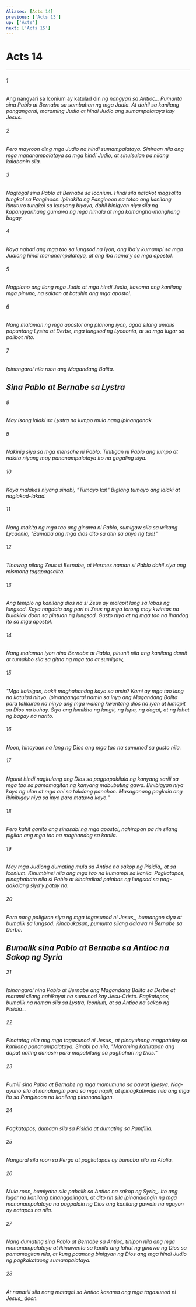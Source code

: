 ```yaml
---
Aliases: [Acts 14]
previous: ['Acts 13']
up: ['Acts']
next: ['Acts 15']
---
```

# Acts 14

***






















###### 1 










Ang nangyari sa Iconium ay katulad din <i class="trans-change">ng nangyari sa Antioc_. Pumunta sina Pablo at Bernabe sa sambahan ng mga Judio. At dahil sa kanilang pangangaral, maraming Judio at hindi Judio ang sumampalataya kay Jesus. 





















###### 2 










Pero mayroon ding mga Judio na hindi sumampalataya. Siniraan nila ang mga mananampalataya sa mga hindi Judio, at sinulsulan pa nilang kalabanin sila. 





















###### 3 










Nagtagal sina Pablo at Bernabe sa Iconium. Hindi sila natakot magsalita tungkol sa Panginoon. Ipinakita ng Panginoon na totoo ang kanilang itinuturo tungkol sa kanyang biyaya, dahil binigyan niya sila ng kapangyarihang gumawa ng mga himala at mga kamangha-manghang bagay. 





















###### 4 










Kaya nahati ang mga tao sa lungsod na iyon; ang ibaʼy kumampi sa mga Judiong hindi mananampalataya, at ang iba namaʼy sa mga apostol. 





















###### 5 










Nagplano ang ilang mga Judio at mga hindi Judio, kasama ang kanilang mga pinuno, na saktan at batuhin ang mga apostol. 





















###### 6 










Nang malaman ng mga apostol ang planong iyon, agad silang umalis papuntang Lystra at Derbe, mga lungsod ng Lycaonia, at sa mga lugar sa palibot nito. 





















###### 7 










Ipinangaral nila roon ang Magandang Balita.

## Sina Pablo at Bernabe sa Lystra 





















###### 8 










May isang lalaki sa Lystra na lumpo mula nang ipinanganak. 





















###### 9 










Nakinig siya sa mga mensahe ni Pablo. Tinitigan ni Pablo ang lumpo at nakita niyang may pananampalataya ito na gagaling siya. 





















###### 10 










Kaya malakas niyang sinabi, "Tumayo ka!" Biglang tumayo ang lalaki at naglakad-lakad. 





















###### 11 










Nang makita ng mga tao ang ginawa ni Pablo, sumigaw sila sa wikang Lycaonia, "Bumaba ang mga dios dito sa atin sa anyo ng tao!" 





















###### 12 










Tinawag nilang Zeus si Bernabe, at Hermes naman si Pablo dahil siya ang mismong tagapagsalita. 





















###### 13 










Ang templo ng kanilang dios na si Zeus ay malapit lang sa labas ng lungsod. Kaya nagdala ang pari ni Zeus ng mga torong may kwintas na bulaklak doon sa pintuan ng lungsod. Gusto niya at ng mga tao na ihandog ito sa mga apostol. 





















###### 14 










Nang malaman iyon nina Bernabe at Pablo, pinunit nila ang kanilang damit at tumakbo sila sa gitna ng mga tao at sumigaw, 





















###### 15 










"Mga kaibigan, bakit maghahandog kayo sa amin? Kami ay mga tao lang na katulad ninyo. Ipinangangaral namin sa inyo ang Magandang Balita para talikuran na ninyo ang mga walang kwentang dios na iyan at lumapit sa Dios na buhay. Siya ang lumikha ng langit, ng lupa, ng dagat, at ng lahat ng bagay na narito. 





















###### 16 










Noon, hinayaan na lang ng Dios ang mga tao na sumunod sa gusto nila. 





















###### 17 










Ngunit hindi nagkulang ang Dios sa pagpapakilala ng kanyang sarili sa mga tao sa pamamagitan ng kanyang mabubuting gawa. Binibigyan niya kayo ng ulan at mga ani sa takdang panahon. Masaganang pagkain ang ibinibigay niya sa inyo para matuwa kayo." 





















###### 18 










Pero kahit ganito ang sinasabi ng mga apostol, nahirapan pa rin silang pigilan ang mga tao na maghandog sa kanila. 





















###### 19 










May mga Judiong dumating mula sa Antioc <i class="trans-change">na sakop ng Pisidia_ at sa Iconium. Kinumbinsi nila ang mga tao na kumampi sa kanila. Pagkatapos, pinagbabato nila si Pablo at kinaladkad palabas ng lungsod sa pag-aakalang siyaʼy patay na. 





















###### 20 










Pero nang paligiran siya ng mga tagasunod <i class="trans-change">ni Jesus_, bumangon siya at bumalik sa lungsod. Kinabukasan, pumunta silang dalawa ni Bernabe sa Derbe.

## Bumalik sina Pablo at Bernabe sa Antioc na Sakop ng Syria 





















###### 21 










Ipinangaral nina Pablo at Bernabe ang Magandang Balita sa Derbe at marami silang nahikayat na sumunod kay Jesu-Cristo. Pagkatapos, bumalik na naman sila sa Lystra, Iconium, at sa Antioc <i class="trans-change">na sakop ng Pisidia_. 





















###### 22 










Pinatatag nila ang mga tagasunod <i class="trans-change">ni Jesus_ at pinayuhang magpatuloy sa kanilang pananampalataya. Sinabi pa nila, "Maraming kahirapan ang dapat nating danasin para mapabilang sa paghahari ng Dios." 





















###### 23 










Pumili sina Pablo at Bernabe ng mga mamumuno sa bawat iglesya. Nag-ayuno sila at nanalangin para sa mga napili, at ipinagkatiwala nila ang mga ito sa Panginoon na kanilang pinananaligan. 





















###### 24 










Pagkatapos, dumaan sila sa Pisidia at dumating sa Pamfilia. 





















###### 25 










Nangaral sila roon sa Perga at pagkatapos ay bumaba sila sa Atalia. 





















###### 26 










Mula roon, bumiyahe sila pabalik sa Antioc <i class="trans-change">na sakop ng Syria_. Ito ang lugar na kanilang pinanggalingan, at dito rin sila ipinanalangin ng mga mananampalataya na pagpalain ng Dios ang kanilang gawain na ngayon ay natapos na nila. 





















###### 27 










Nang dumating sina Pablo at Bernabe sa Antioc, tinipon nila ang mga mananampalataya at ikinuwento sa kanila ang lahat ng ginawa ng Dios sa pamamagitan nila, at kung paanong binigyan ng Dios ang mga hindi Judio ng pagkakataong sumampalataya. 





















###### 28 










At nanatili sila nang matagal sa Antioc kasama ang mga tagasunod <i class="trans-change">ni Jesus_ doon.
